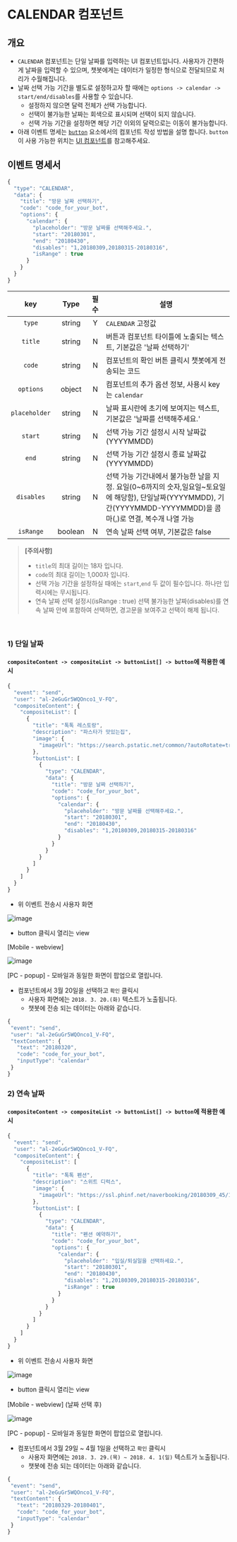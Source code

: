 # **CALENDAR 컴포넌트**

## 개요
* `CALENDAR` 컴포넌트는 단일 날짜를 입력하는 UI 컴포넌트입니다. 사용자가 간편하게 날짜을 입력할 수 있으며, 챗봇에게는 데이터가 일정한 형식으로 전달되므로 처리가 수월해집니다.
* 날짜 선택 가능 기간을 별도로 설정하고자 할 때에는 `options -> calendar -> start/end/disables`를 사용할 수 있습니다.
  * 설정하지 않으면 달력 전체가 선택 가능합니다.
  * 선택이 불가능한 날짜는 회색으로 표시되며 선택이 되지 않습니다.
  * 선택 가능 기간을 설정하면 해당 기간 이외의 달력으로는 이동이 불가능합니다.
* 아래 이벤트 명세는 [`button`](/README.md#button-object) 요소에서의 컴포넌트 작성 방법을 설명 합니다. `button`이 사용 가능한 위치는 [UI 컴포넌트](/ui_component_v1.md)를 참고해주세요. 

## 이벤트 명세서
```javascript
{
  "type": "CALENDAR",
  "data": {
    "title": "방문 날짜 선택하기",
    "code": "code_for_your_bot",
    "options": {
      "calendar": {
        "placeholder": "방문 날짜를 선택해주세요.",
        "start": "20180301",
        "end": "20180430",        
        "disables": "1,20180309,20180315-20180316",
        "isRange" : true
      }
    }
  }
}
```

| key | Type | 필수 | 설명 |
|:---:|:----:|:----:|------|
| `type` | string | Y | `CALENDAR` 고정값 |
| `title` | string | N | 버튼과 컴포넌트 타이틀에 노출되는 텍스트, 기본값은 '날짜 선택하기'|
| `code` | string | N | 컴포넌트의 확인 버튼 클릭시 챗봇에게 전송되는 코드 |
| `options` | object | N | 컴포넌트의 추가 옵션 정보, 사용시 key는 `calendar` |
| `placeholder` | string | N | 날짜 표시란에 초기에 보여지는 텍스트, 기본값은 '날짜를 선택해주세요.' |
| `start` | string | N | 선택 가능 기간 설정시 시작 날짜값 (YYYYMMDD) |
| `end` | string | N | 선택 가능 기간 설정시 종료 날짜값 (YYYYMMDD) |
| `disables` | string | N | 선택 가능 기간내에서 불가능한 날을 지정. 요일(0\~6까지의 숫자,일요일\~토요일에 해당함), 단일날짜(YYYYMMDD), 기간(YYYYMMDD-YYYYMMDD)을 콤마(,)로 연결, 복수개 나열 가능 |
| `isRange` | boolean | N | 연속 날짜 선택 여부, 기본값은 false |

> **[주의사항]**
> * `title`의 최대 길이는 18자 입니다.
> * `code`의 최대 길이는 1,000자 입니다.
> * 선택 가능 기간을 설정하실 때에는 `start`,`end` 두 값이 필수입니다. 하나만 입력시에는 무시됩니다. 
> * 연속 날짜 선택 설정시(isRange : true) 선택 불가능한 날짜(disables)를 연속 날짜 안에 포함하여 선택하면, 경고문을 보여주고 선택이 해제 됩니다.
<br>

### 1) 단일 날짜
#### `compositeContent -> compositeList -> buttonList[] -> button`에 적용한 예시
```javascript
{
  "event": "send",
  "user": "al-2eGuGr5WQOnco1_V-FQ",
  "compositeContent": {
    "compositeList": [
      {
        "title": "톡톡 레스토랑",
        "description": "파스타가 맛있는집",
        "image": {
          "imageUrl": "https://search.pstatic.net/common/?autoRotate=true&quality=95&src=http%3A%2F%2Fldb.phinf.naver.net%2F20171212_39%2F1513070642332Sre4X_JPEG%2FlLWrszsMNIW4RLx5R_or39IB.JPG.jpg&type=m1000_692"
        },
        "buttonList": [
          {
            "type": "CALENDAR",
            "data": {
              "title": "방문 날짜 선택하기",
              "code": "code_for_your_bot",
              "options": {
                "calendar": {
                  "placeholder": "방문 날짜를 선택해주세요.",
                  "start": "20180301",
                  "end": "20180430",
                  "disables": "1,20180309,20180315-20180316"
                }
              }
            }
          }
        ]
      }
    ]
  }
}
```
 * 위 이벤트 전송시 사용자 화면
 
![image](/images/calendar-component-chat.PNG)

 * button 클릭시 열리는 view
 
[Mobile - webview]

![image](/images/calendar-component.PNG)

[PC - popup] - 모바일과 동일한 화면이 팝업으로 열립니다.

 * 컴포넌트에서 3월 20일을 선택하고 `확인` 클릭시
   * 사용자 화면에는 `2018. 3. 20.(화)` 텍스트가 노출됩니다.
   * 챗봇에 전송 되는 데이터는 아래와 같습니다.
 ```javascript
 {
  "event": "send",
  "user": "al-2eGuGr5WQOnco1_V-FQ",
  "textContent": {
    "text": "20180320",
    "code": "code_for_your_bot",
    "inputType": "calendar"
  }
}
```

### 2) 연속 날짜
#### `compositeContent -> compositeList -> buttonList[] -> button`에 적용한 예시
```javascript
{
  "event": "send",
  "user": "al-2eGuGr5WQOnco1_V-FQ",
  "compositeContent": {
    "compositeList": [
      {
        "title": "톡톡 펜션",
        "description": "스위트 디럭스",
        "image": {
          "imageUrl": "https://ssl.phinf.net/naverbooking/20180309_45/1520573251611uJEvu_JPEG/fd120edc23805aa842b2a228596595cb.jpg?type=w1500"
        },
        "buttonList": [
          {
            "type": "CALENDAR",
            "data": {
              "title": "펜션 예약하기",
              "code": "code_for_your_bot",
              "options": {
                "calendar": {
                  "placeholder": "입실/퇴실일을 선택하세요.",
                  "start": "20180301",
                  "end": "20180430",
                  "disables": "1,20180309,20180315-20180316",
                  "isRange" : true
                }
              }
            }
          }
        ]
      }
    ]
  }
}
```
 * 위 이벤트 전송시 사용자 화면
 
![image](/images/calendar-component2-chat.png)

 * button 클릭시 열리는 view
 
[Mobile - webview] (날짜 선택 후)

![image](/images/calendar-component2.png)

[PC - popup] - 모바일과 동일한 화면이 팝업으로 열립니다.

 * 컴포넌트에서 3월 29일 ~ 4월 1일을 선택하고 `확인` 클릭시
   * 사용자 화면에는 `2018. 3. 29.(목) ~ 2018. 4. 1(일)` 텍스트가 노출됩니다.
   * 챗봇에 전송 되는 데이터는 아래와 같습니다.
 ```javascript
 {
  "event": "send",
  "user": "al-2eGuGr5WQOnco1_V-FQ",
  "textContent": {
    "text": "20180329-20180401",
    "code": "code_for_your_bot",
    "inputType": "calendar"
  }
}
```
